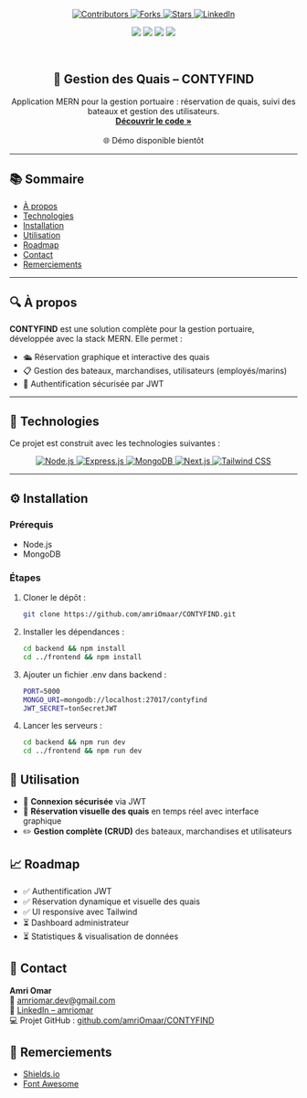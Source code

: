 <a name="top"></a>

<!-- SHIELDS -->

<p align="center">
  <a href="https://github.com/amriOmaar/CONTYFIND/graphs/contributors">
    <img src="https://img.shields.io/github/contributors/amriOmaar/CONTYFIND?style=for-the-badge" alt="Contributors" />
  </a>
  <a href="https://github.com/amriOmaar/CONTYFIND/network/members">
    <img src="https://img.shields.io/github/forks/amriOmaar/CONTYFIND?style=for-the-badge" alt="Forks" />
  </a>
  <a href="https://github.com/amriOmaar/CONTYFIND/stargazers">
    <img src="https://img.shields.io/github/stars/amriOmaar/CONTYFIND?style=for-the-badge" alt="Stars" />
  </a>
  <a href="https://linkedin.com/in/amriomar">
    <img src="https://img.shields.io/badge/LinkedIn-amriomar-0077B5?style=for-the-badge&logo=linkedin" alt="LinkedIn" />
  </a>
</p>

<p align="center">
  <img src="https://img.shields.io/github/last-commit/amriOmaar/CONTYFIND?style=flat-square" />
  <img src="https://img.shields.io/badge/Backend-Node.js-green?style=flat-square" />
  <img src="https://img.shields.io/badge/Frontend-Next.js-blue?style=flat-square" />
  <img src="https://img.shields.io/badge/Database-MongoDB-brightgreen?style=flat-square" />
</p>

<br />
<div align="center">
  <h2>🚢 Gestion des Quais – CONTYFIND</h2>
  <p>
    Application MERN pour la gestion portuaire : réservation de quais, suivi des bateaux et gestion des utilisateurs.
    <br />
    <a href="https://github.com/amriOmaar/CONTYFIND"><strong>Découvrir le code »</strong></a>
    <br /><br />
    🌐 Démo disponible bientôt
  </p>
</div>

---

## 📚 Sommaire

- [À propos](#about)
- [Technologies](#tech)
- [Installation](#install)
- [Utilisation](#usage)
- [Roadmap](#roadmap)
- [Contact](#contact)
- [Remerciements](#thanks)

---

## 🔍 À propos <a name="about"></a>

**CONTYFIND** est une solution complète pour la gestion portuaire, développée avec la stack MERN. Elle permet :

- 🛳 Réservation graphique et interactive des quais
- 📋 Gestion des bateaux, marchandises, utilisateurs (employés/marins)
- 🔐 Authentification sécurisée par JWT

---

## 🧰 Technologies

Ce projet est construit avec les technologies suivantes :

<p align="center">
  <a href="https://nodejs.org/">
    <img src="https://img.shields.io/badge/Node.js-339933?style=for-the-badge&logo=node.js&logoColor=white" alt="Node.js" />
  </a>
  <a href="https://expressjs.com/">
    <img src="https://img.shields.io/badge/Express.js-000000?style=for-the-badge&logo=express&logoColor=white" alt="Express.js" />
  </a>
  <a href="https://www.mongodb.com/">
    <img src="https://img.shields.io/badge/MongoDB-47A248?style=for-the-badge&logo=mongodb&logoColor=white" alt="MongoDB" />
  </a>
  <a href="https://nextjs.org/">
    <img src="https://img.shields.io/badge/Next.js-000000?style=for-the-badge&logo=next.js&logoColor=white" alt="Next.js" />
  </a>
  <a href="https://tailwindcss.com/">
    <img src="https://img.shields.io/badge/Tailwind_CSS-38B2AC?style=for-the-badge&logo=tailwind-css&logoColor=white" alt="Tailwind CSS" />
  </a>
</p>


---

## ⚙️ Installation <a name="install"></a>

### Prérequis

- Node.js
- MongoDB

### Étapes

1. Cloner le dépôt :
   ```bash
   git clone https://github.com/amriOmaar/CONTYFIND.git

2. Installer les dépendances :
   ```bash
   cd backend && npm install
   cd ../frontend && npm install

4. Ajouter un fichier .env dans backend :
   ```bash
   PORT=5000
   MONGO_URI=mongodb://localhost:27017/contyfind
   JWT_SECRET=tonSecretJWT

6. Lancer les serveurs :
   ```bash
   cd backend && npm run dev
   cd ../frontend && npm run dev

## 🚀 Utilisation

- 🔐 **Connexion sécurisée** via JWT
- 📍 **Réservation visuelle des quais** en temps réel avec interface graphique
- ✏️ **Gestion complète (CRUD)** des bateaux, marchandises et utilisateurs

## 📈 Roadmap

- ✅ Authentification JWT
- ✅ Réservation dynamique et visuelle des quais
- ✅ UI responsive avec Tailwind
- ⏳ Dashboard administrateur
- ⏳ Statistiques & visualisation de données

## 📩 Contact

**Amri Omar**  
📧 [amriomar.dev@gmail.com](mailto:amriomar.dev@gmail.com)  
🔗 [LinkedIn – amriomar](https://linkedin.com/in/amriomar)  
💻 Projet GitHub : [github.com/amriOmaar/CONTYFIND](https://github.com/amriOmaar/CONTYFIND)

## 🙌 Remerciements

- [Shields.io](https://shields.io)
- [Font Awesome](https://fontawesome.com)
